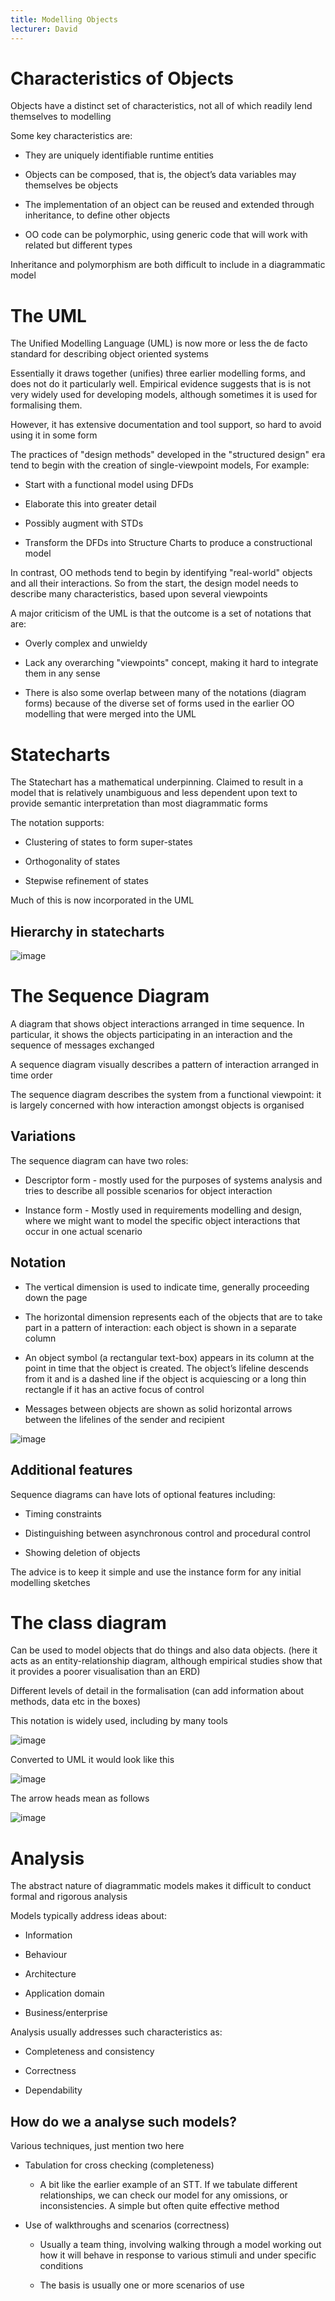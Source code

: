 ```yaml
---
title: Modelling Objects
lecturer: David
---
```


# Characteristics of Objects

Objects have a distinct set of characteristics, not all of which readily
lend themselves to modelling

Some key characteristics are:

-   They are uniquely identifiable runtime entities

-   Objects can be composed, that is, the object’s data variables may
    themselves be objects

-   The implementation of an object can be reused and extended through
    inheritance, to define other objects

-   OO code can be polymorphic, using generic code that will work with
    related but different types

Inheritance and polymorphism are both difficult to include in a
diagrammatic model

# The UML

The Unified Modelling Language (UML) is now more or less the de facto
standard for describing object oriented systems

Essentially it draws together (unifies) three earlier modelling forms,
and does not do it particularly well. Empirical evidence suggests that
is is not very widely used for developing models, although sometimes it
is used for formalising them.

However, it has extensive documentation and tool support, so hard to
avoid using it in some form

The practices of "design methods" developed in the "structured design"
era tend to begin with the creation of single-viewpoint models, For
example:

-   Start with a functional model using DFDs

-   Elaborate this into greater detail

-   Possibly augment with STDs

-   Transform the DFDs into Structure Charts to produce a constructional
    model

In contrast, OO methods tend to begin by identifying "real-world"
objects and all their interactions. So from the start, the design model
needs to describe many characteristics, based upon several viewpoints

A major criticism of the UML is that the outcome is a set of notations
that are:

-   Overly complex and unwieldy

-   Lack any overarching "viewpoints" concept, making it hard to
    integrate them in any sense

-   There is also some overlap between many of the notations (diagram
    forms) because of the diverse set of forms used in the earlier OO
    modelling that were merged into the UML

# Statecharts

The Statechart has a mathematical underpinning. Claimed to result in a
model that is relatively unambiguous and less dependent upon text to
provide semantic interpretation than most diagrammatic forms

The notation supports:

-   Clustering of states to form super-states

-   Orthogonality of states

-   Stepwise refinement of states

Much of this is now incorporated in the UML

## Hierarchy in statecharts

![image](/img/Year_2/Software_Engineering/Modelling/Objects/statecharts.webp)

# The Sequence Diagram

<Definition name="Sequence Diagram">
A diagram that shows object interactions arranged in time sequence. In particular, it shows the objects participating in an interaction and the sequence of messages exchanged
</Definition>

A sequence diagram visually describes a pattern of interaction arranged
in time order

The sequence diagram describes the system from a functional viewpoint:
it is largely concerned with how interaction amongst objects is
organised

## Variations

The sequence diagram can have two roles:

-   Descriptor form - mostly used for the purposes of systems analysis
    and tries to describe all possible scenarios for object interaction

-   Instance form - Mostly used in requirements modelling and design,
    where we might want to model the specific object interactions that
    occur in one actual scenario

## Notation

-   The vertical dimension is used to indicate time, generally
    proceeding down the page

-   The horizontal dimension represents each of the objects that are to
    take part in a pattern of interaction: each object is shown in a
    separate column

-   An object symbol (a rectangular text-box) appears in its column at
    the point in time that the object is created. The object’s lifeline
    descends from it and is a dashed line if the object is acquiescing
    or a long thin rectangle if it has an active focus of control

-   Messages between objects are shown as solid horizontal arrows
    between the lifelines of the sender and recipient

![image](/img/Year_2/Software_Engineering/Modelling/Objects/sequence_diagram.webp)

## Additional features

Sequence diagrams can have lots of optional features including:

-   Timing constraints

-   Distinguishing between asynchronous control and procedural control

-   Showing deletion of objects

The advice is to keep it simple and use the instance form for any
initial modelling sketches

# The class diagram

Can be used to model objects that do things and also data objects. (here
it acts as an entity-relationship diagram, although empirical studies
show that it provides a poorer visualisation than an ERD)

Different levels of detail in the formalisation (can add information
about methods, data etc in the boxes)

This notation is widely used, including by many tools

![image](/img/Year_2/Software_Engineering/Modelling/Objects/class.webp)

Converted to UML it would look like this

![image](/img/Year_2/Software_Engineering/Modelling/Objects/class-uml.webp)

The arrow heads mean as follows

![image](/img/Year_2/Software_Engineering/Modelling/Objects/arrows.webp)

# Analysis

The abstract nature of diagrammatic models makes it difficult to conduct
formal and rigorous analysis

Models typically address ideas about:

-   Information

-   Behaviour

-   Architecture

-   Application domain

-   Business/enterprise

Analysis usually addresses such characteristics as:

-   Completeness and consistency

-   Correctness

-   Dependability

## How do we a analyse such models?

Various techniques, just mention two here

-   Tabulation for cross checking (completeness)

    -   A bit like the earlier example of an STT. If we tabulate
        different relationships, we can check our model for any
        omissions, or inconsistencies. A simple but often quite
        effective method

-   Use of walkthroughs and scenarios (correctness)

    -   Usually a team thing, involving walking through a model working
        out how it will behave in response to various stimuli and under
        specific conditions

    -   The basis is usually one or more scenarios of use
